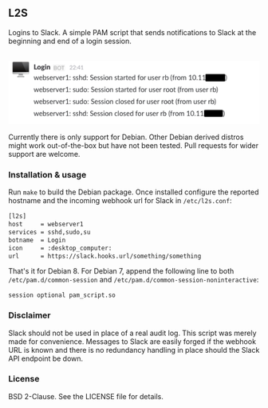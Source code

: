 ## L2S

Logins to Slack. A simple PAM script that sends notifications to Slack at the beginning and end of a login session.

&nbsp;&nbsp;&nbsp;&nbsp;![Slack screenshot](slack-screenshot.png)

Currently there is only support for Debian. Other Debian derived distros might work out-of-the-box but have not been tested. Pull requests for wider support are welcome.

### Installation & usage

Run `make` to build the Debian package. Once installed configure the reported hostname and the incoming webhook url for Slack in `/etc/l2s.conf`:

```
[l2s]
host     = webserver1
services = sshd,sudo,su
botname  = Login
icon     = :desktop_computer:
url      = https://slack.hooks.url/something/something
```

That's it for Debian 8. For Debian 7, append the following line to both `/etc/pam.d/common-session` and `/etc/pam.d/common-session-noninteractive`:

```
session optional pam_script.so
```

### Disclaimer

Slack should not be used in place of a real audit log. This script was merely made for convenience. Messages to Slack are easily forged if the webhook URL is known and there is no redundancy handling in place should the Slack API endpoint be down.

### License

BSD 2-Clause. See the LICENSE file for details.
